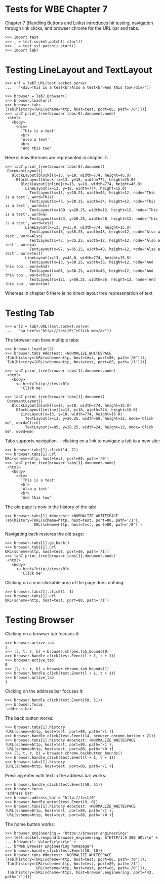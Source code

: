 Tests for WBE Chapter 7
=======================

Chapter 7 (Handling Buttons and Links) introduces hit testing, navigation
through link clicks, and browser chrome for the URL bar and tabs.

    >>> import test
    >>> _ = test.socket.patch().start()
    >>> _ = test.ssl.patch().start()
    >>> import lab7

Testing LineLayout and TextLayout
=================================

    >>> url = lab7.URL(test.socket.serve(
    ...   "<div>This is a test<br>Also a test<br>And this too</div>"))

    >>> browser = lab7.Browser()
    >>> browser.load(url)
    >>> browser.tabs
    [Tab(history=[URL(scheme=http, host=test, port=80, path='/0')])]
    >>> lab7.print_tree(browser.tabs[0].document.node)
     <html>
       <body>
         <div>
           'This is a test'
           <br>
           'Also a test'
           <br>
           'And this too'

Here is how the lines are represented in chapter 7:

    >>> lab7.print_tree(browser.tabs[0].document)
     DocumentLayout()
       BlockLayout[block](x=13, y=18, width=774, height=45.0)
         BlockLayout[block](x=13, y=18, width=774, height=45.0)
           BlockLayout[inline](x=13, y=18, width=774, height=45.0)
             LineLayout(x=13, y=18, width=774, height=15.0)
               TextLayout(x=13, y=20.25, width=48, height=12, node='This is a test', word=This)
               TextLayout(x=73, y=20.25, width=24, height=12, node='This is a test', word=is)
               TextLayout(x=109, y=20.25, width=12, height=12, node='This is a test', word=a)
               TextLayout(x=133, y=20.25, width=48, height=12, node='This is a test', word=test)
             LineLayout(x=13, y=33.0, width=774, height=15.0)
               TextLayout(x=13, y=35.25, width=48, height=12, node='Also a test', word=Also)
               TextLayout(x=73, y=35.25, width=12, height=12, node='Also a test', word=a)
               TextLayout(x=97, y=35.25, width=48, height=12, node='Also a test', word=test)
             LineLayout(x=13, y=48.0, width=774, height=15.0)
               TextLayout(x=13, y=50.25, width=36, height=12, node='And this too', word=And)
               TextLayout(x=61, y=50.25, width=48, height=12, node='And this too', word=this)
               TextLayout(x=121, y=50.25, width=36, height=12, node='And this too', word=too)

Whereas in chapter 6 there is no direct layout tree representation of text.

Testing Tab
===========

    >>> url2 = lab7.URL(test.socket.serve(
    ...   "<a href=\"http://test/0\">Click me</a>"))

The browser can have multiple tabs:

    >>> browser.load(url2)
    >>> browser.tabs #doctest: +NORMALIZE_WHITESPACE
    [Tab(history=[URL(scheme=http, host=test, port=80, path='/0')]),
     Tab(history=[URL(scheme=http, host=test, port=80, path='/1')])]

    >>> lab7.print_tree(browser.tabs[1].document.node)
     <html>
       <body>
         <a href="http://test/0">
           'Click me'

    >>> lab7.print_tree(browser.tabs[1].document)
     DocumentLayout()
       BlockLayout[block](x=13, y=18, width=774, height=15.0)
         BlockLayout[inline](x=13, y=18, width=774, height=15.0)
           LineLayout(x=13, y=18, width=774, height=15.0)
             TextLayout(x=13, y=20.25, width=60, height=12, node='Click me', word=Click)
             TextLayout(x=85, y=20.25, width=24, height=12, node='Click me', word=me)

Tabs supports navigation---clicking on a link to navigate a tab to a new site:

    >>> browser.tabs[1].click(14, 21)
    >>> browser.tabs[1].url
    URL(scheme=http, host=test, port=80, path='/0')
    >>> lab7.print_tree(browser.tabs[1].document.node)
     <html>
       <body>
         <div>
           'This is a test'
           <br>
           'Also a test'
           <br>
           'And this too'

The old page is now in the history of the tab:

    >>> browser.tabs[1] #doctest: +NORMALIZE_WHITESPACE
    Tab(history=[URL(scheme=http, host=test, port=80, path='/1'),
                 URL(scheme=http, host=test, port=80, path='/0')])

Navigating back restores the old page:

    >>> browser.tabs[1].go_back()
    >>> browser.tabs[1].url
    URL(scheme=http, host=test, port=80, path='/1')
    >>> lab7.print_tree(browser.tabs[1].document.node)
     <html>
       <body>
         <a href="http://test/0">
           'Click me'

Clicking on a non-clickable area of the page does nothing:

    >>> browser.tabs[1].click(1, 1)
    >>> browser.tabs[1].url
    URL(scheme=http, host=test, port=80, path='/1')

Testing Browser
===============

Clicking on a browser tab focuses it:

    >>> browser.active_tab
    1
    >>> (l, t, r, b) = browser.chrome.tab_bounds(0)
    >>> browser.handle_click(test.Event(l + 1, t + 1))
    >>> browser.active_tab
    0
    >>> (l, t, r, b) = browser.chrome.tab_bounds(1)
    >>> browser.handle_click(test.Event(l + 1, t + 1))
    >>> browser.active_tab
    1

Clicking on the address bar focuses it:

    >>> browser.handle_click(test.Event(50, 51))
    >>> browser.focus
    'address bar'

The back button works:

    >>> browser.tabs[1].history
    [URL(scheme=http, host=test, port=80, path='/1')]
    >>> browser.handle_click(test.Event(14, browser.chrome.bottom + 21))
    >>> browser.tabs[1].history #doctest: +NORMALIZE_WHITESPACE
    [URL(scheme=http, host=test, port=80, path='/1'),
     URL(scheme=http, host=test, port=80, path='/0')]
    >>> (l, t, r, b) = browser.chrome.backbutton_bounds()
    >>> browser.handle_click(test.Event(l + 1, t + 1))
    >>> browser.tabs[1].history
    [URL(scheme=http, host=test, port=80, path='/1')]

Pressing enter with text in the address bar works:

    >>> browser.handle_click(test.Event(50, 51))
    >>> browser.focus
    'address bar'
    >>> browser.address_bar = "http://test/0"
    >>> browser.handle_enter(test.Event(0, 0))
    >>> browser.tabs[1].history #doctest: +NORMALIZE_WHITESPACE
    [URL(scheme=http, host=test, port=80, path='/1'),
     URL(scheme=http, host=test, port=80, path='/0')]

The home button works:

    >>> browser_engineering = 'https://browser.engineering/'
    >>> test.socket.respond(browser_engineering, b"HTTP/1.0 200 OK\r\n" +
    ... b"Header1: Value1\r\n\r\n" +
    ... b"Web Browser Engineering homepage")
    >>> browser.handle_click(test.Event(10, 10))
    >>> browser.tabs #doctest: +NORMALIZE_WHITESPACE
    [Tab(history=[URL(scheme=http, host=test, port=80, path='/0')]),
     Tab(history=[URL(scheme=http, host=test, port=80, path='/1'),
                  URL(scheme=http, host=test, port=80, path='/0')]),
     Tab(history=[URL(scheme=https, host=browser.engineering, port=443, path='/')])]
